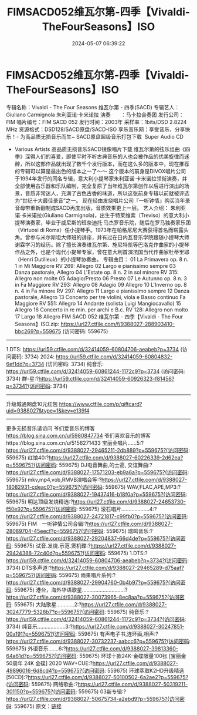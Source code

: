 ﻿---
title: FIMSACD052维瓦尔第-四季【Vivaldi-TheFourSeasons】ISO
date: 2024-05-07 06:39:22
categories: 古典音乐、新世纪、纯音雅乐
tags: 纯音雅乐
---
# FIMSACD052维瓦尔第-四季【Vivaldi-TheFourSeasons】ISO

专辑名称：Vivaldi - The Four Seasons 维瓦尔第 -
四季(SACD)
专辑艺人：Giuliano Carmignola 朱利亚诺·卡米诺拉
演奏　　：马卡拉合奏团
发行公司：FIM
唱片编号：FIM SACD 052
发行时间：2003年
采样率：1bits/DSD 2.8224 MHz
资源格式：DSD128/SACD原盘/SACD-ISO
享乐音乐网：享受音乐，分享快乐！- 为高品质无损音乐而生~
SACD原盘超级音乐打包下载  Super Audio CD
- Various Artists 高品质无损音乐SACD镜像唱片下载
维瓦尔第的弦乐组曲《四季》深得人们的喜爱，即使平时不听古典音乐的人也会被作品的优美旋律而迷醉，所以这部作品就出现了数千个发行版本，而在这么多的版本中，现在推荐的专辑可以算是最出色的版本之一了～～
这个版本的前身是DIVOX唱片公司于1994年发行的同名专辑，意大利小提琴家朱利亚诺·卡米诺拉领衔演奏，并全部使用古乐器和乐队编制，完全复原了当年维瓦尔第创作以后进行演出的场景，音质非常迷人，充满了古色古香的味道，所以这张前身专辑以前就被评选为“世纪十大最佳录音”之一。
现在经由发烧唱片公司『一听钟情』购买当年录音母带重新翻制成SACD再度出版，音质效果更上一层。
艺人介绍：
朱利亚诺·卡米诺拉(Giuliano
Carmignola)，出生于特莱维索（Treviso）的意大利小提琴演奏家，毕业于威尼斯的班奈迪托·马杰罗音乐院，随后在罗马独奏家乐团（Virtuosi
di
Roma）任小提琴手。1973年在帕格尼尼大赛获得首名而崭露头角。曾参与米尔斯坦大师班的讲座，并有过在日内瓦音乐学院跟随小提琴大师谢霖学习的经历。除了擅长演奏维瓦尔第、施尼特凯等巴洛克作曲家的小提琴作品之外，也是个现代小提琴专家，曾在意大利首演法国当代作曲家杜蒂里耶（Henri
Dutilleux）的小提琴协奏曲。
专辑曲目：
01 La Primavera op. 8 n. 1 in Mi Maggiore RV 269: Allegro
02 Largo e pianissimo sempre
03 Danza pastorale, Allegro
04 L'Estate op. 8 n. 2 in sol minore RV 315: Allegro non
molte
05 Adagio/Presto
06 Presto
07 Le Autunno op. 8 n. 3 in Fa Maggiore RV 293: Allegro
08 Adagio
09 Allegro
10 L'Inverno op. 8 n. 4 in Fa minore RV 297: Allegro
11 Largo e pianissimo sempre
12 Danza pastorale, Allegro
13 Concerto per tre violini, viola e Basso continuo Fa Maggiore
RV 551: Allegro
14 Andante (solista Luigi Mangiocavallo)
15 Allegro
16 Concerto in re min. per archi e B.c. RV 128: Allegro non
molto
17 Largo
18 Allegro
FIM SACD 052 维瓦尔第 - 四季【Vivaldi - The Four Seasons】ISO.zip:
https://url27.ctfile.com/f/9388027-288903410-bbc269?p=559675
(访问密码: 559675)
*********************************************************************************************
1.DTS: https://url59.ctfile.com/d/32414059-60804706-aeabeb?p=3734
(访问密码: 3734)
2024: https://url59.ctfile.com/d/32414059-60804832-6ef1dd?p=3734
(访问密码: 3734)
纯音乐: https://url59.ctfile.com/d/32414059-60861244-1172c9?p=3734
(访问密码: 3734)
群-星:?https://url59.ctfile.com/d/32414059-60926323-f81456?p=3734?(访问密码:
3734)
*****************************************************
升级城通网盘10元红包 https://www.ctfile.com/p/giftcard?uid=9388027&type=1&key=e139f4
**************************
更多无损音乐请访问
爷们爱音乐的博客
https://blog.sina.com.cn/u/5980847734
爷们喜欢音乐的博客https://blog.sina.com.cn/u/5156271433
宝丽金唱片......5:?https://url27.ctfile.com/d/9388027-29465211-2db889?p=559675?(访问密码:
559675)
红馆40:?https://url27.ctfile.com/d/9388027-60226339-2d62ea?p=559675?(访问密码:
559675)
DJ电音舞曲,的士高, 交谊舞曲:?https://url27.ctfile.com/d/9388027-17571203-eb9a6a?p=559675?(访问密码:
559675)
mkv,mp4,vob,RMVB演唱会等:?https://url27.ctfile.com/d/9388027-18082931-cdeac0?p=559675?(访问密码:
559675)
WAV,FLAC,APE,MP3:?https://url27.ctfile.com/d/9388027-19437416-b18f0a?p=559675?(访问密码:
559675)
明达顶级发烧精选:?https://url27.ctfile.com/d/9388027-24653730-f50e92?p=559675?(访问密码:
559675)
滚石唱片...................4:?https://url27.ctfile.com/d/9388027-24721817-c99fb0?p=559675?(访问密码:
559675)
FIM　一听钟情公司合辑:?https://url27.ctfile.com/d/9388027-28089704-45eecf?p=559675?(访问密码:
559675)
瑞鸣音乐:?https://url27.ctfile.com/d/9388027-29204837-66d4de?p=559675?(访问密码:
559675)
试音.发烧.示范.煲机碟:?https://url27.ctfile.com/d/9388027-29424388-72c40d?p=559675?(访问密码:
559675)
1.DTS:?https://url59.ctfile.com/d/32414059-60804706-aeabeb?p=3734?(访问密码:
3734)
DTS多声道:?https://url27.ctfile.com/d/9388027-29465289-d75aaf?p=559675?(访问密码:
559675)
雨果唱片系列:?https://url27.ctfile.com/d/9388027-29904760-0b4b97?p=559675?(访问密码:
559675)
港台，海外华语歌星............................:?https://url27.ctfile.com/d/9388027-30073965-8ec8aa?p=559675?(访问密码:
559675)
大陆歌星............2:?https://url27.ctfile.com/d/9388027-30247779-5328b7?p=559675?(访问密码:
559675)
纯音乐:?https://url59.ctfile.com/d/32414059-60861244-1172c9?p=3734?(访问密码:
3734)
纯音乐...................3:?https://url27.ctfile.com/d/9388027-30247851-00a191?p=559675?(访问密码:
559675)
有声电子书,连环画,相声:?https://url27.ctfile.com/d/9388027-30732237-aabcc6?p=559675?(访问密码:
559675)
外语音乐.......6:?https://url27.ctfile.com/d/9388027-39813360-64a61d?p=559675?(访问密码:
559675)
环球十款24K-金碟限量100张 [宝丽金50周年 24K 金碟] 2020 WAV+CUE:?https://url27.ctfile.com/d/9388027-49896016-6d8cd4?p=559675?(访问密码:
559675)
环球萃取K2HD升级精选[50CD]:?https://url27.ctfile.com/d/9388027-50100502-6a2ae2?p=559675?(访问密码:
559675)
网络歌曲:?https://url27.ctfile.com/d/9388027-50319211-301150?p=559675?(访问密码:
559675)
03新专辑:?https://url27.ctfile.com/d/9388027-50675734-a2ebd9?p=559675?(访问密码:
559675)
原文：[链接](https://blog.sina.com.cn/s/blog_1647c7e76010315iv.html)